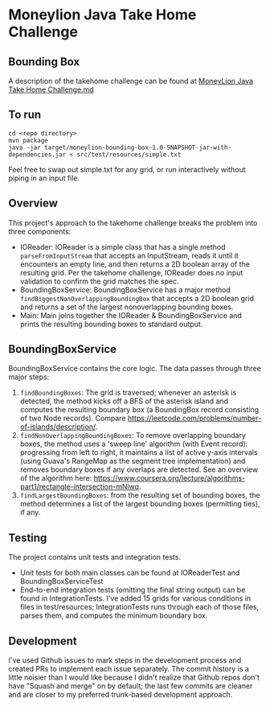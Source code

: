 # Moneylion Java Take Home Challenge
## Bounding Box

A description of the takehome challenge can be found at [MoneyLion Java Take Home Challenge.md](MoneyLion%20Java%20Take%20Home%20Challenge.md)

## To run

```
cd <repo directory>
mvn package
java -jar target/moneylion-bounding-box-1.0-SNAPSHOT-jar-with-dependencies.jar < src/test/resources/simple.txt
```

Feel free to swap out simple.txt for any grid, or run interactively without piping in an input file.

## Overview

This project's approach to the takehome challenge breaks the problem into three components:

* IOReader: IOReader is a simple class that has a single method `parseFromInputStream` that accepts an InputStream, reads it until it encounters an empty line, and then returns a 2D boolean array of the resulting grid. Per the takehome challenge, IOReader does no input validation to confirm the grid matches the spec.
* BoundingBoxService: BoundingBoxService has a major method `findBiggestNonOverlappingBoundingBox` that accepts a 2D boolean grid and returns a set of the largest nonoverlapping bounding boxes.
* Main: Main joins together the IOReader & BoundingBoxService and prints the resulting bounding boxes to standard output.

## BoundingBoxService

BoundingBoxService contains the core logic. The data passes through three major steps:

1. `findBoundingBoxes`: The grid is traversed; whenever an asterisk is detected, the method kicks off a BFS of the asterisk island and computes the resulting boundary box (a BoundingBox record consisting of two Node records). Compare https://leetcode.com/problems/number-of-islands/description/.
2. `findNonOverlappingBoundingBoxes`: To remove overlapping boundary boxes, the method uses a 'sweep line' algorithm (with Event record): progressing from left to right, it maintains a list of active y-axis intervals (using Guava's RangeMap as the segment tree implementation) and removes boundary boxes if any overlaps are detected. See an overview of the algorithm here: https://www.coursera.org/lecture/algorithms-part1/rectangle-intersection-mNiwq.
3. `findLargestBoundingBoxes`: from the resulting set of bounding boxes, the method determines a list of the largest bounding boxes (permitting ties), if any.

## Testing

The project contains unit tests and integration tests.

* Unit tests for both main classes can be found at IOReaderTest and BoundingBoxServiceTest
* End-to-end integration tests (omitting the final string output) can be found in IntegrationTests. I've added 15 grids for various conditions in files in test/resources; IntegrationTests runs through each of those files, parses them, and computes the minimum boundary box.

## Development

I've used Github issues to mark steps in the development process and created PRs to implement each issue separately. The commit history is a little noisier than I would like because I didn't realize that Github repos don't have "Squash and merge" on by default; the last few commits are cleaner and are closer to my preferred trunk-based development approach.